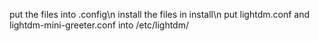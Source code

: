 put the files into .config\n
install the files in install\n
put lightdm.conf and lightdm-mini-greeter.conf into /etc/lightdm/

